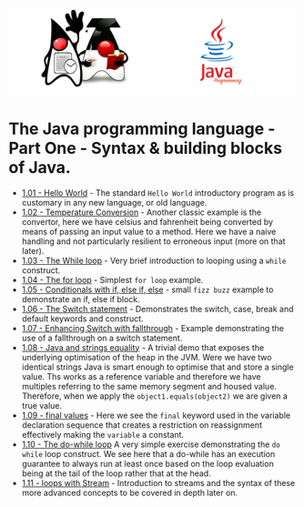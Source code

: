 ![](/assets/javarepologo.png)

# The Java programming language - Part One - Syntax & building blocks of Java.

- [1.01 - Hello World](/src/com/irisida/lang/part01/basics/helloworld/HelloWorld.java) - The standard `Hello World` introductory program as is customary in any new language, or old language.
- [1.02 - Temperature Conversion](/src/com/irisida/lang/part01/basics/tempconvert/TempConvert.java) - Another classic example is the convertor, here we have celsius and fahrenheit being converted by means of passing an input value to a method. Here we have a naive handling and not particularly resilient to erroneous input (more on that later).
- [1.03 - The While loop](/src/com/irisida/lang/part01/basics/whileloop/WhileLoop.java) - Very brief introduction to looping using a `while` construct.
- [1.04 - The for loop](/src/com/irisida/lang/part01/basics/forloop/ForLoop.java) - Simplest `for loop` example.
- [1.05 - Conditionals with if, else if, else](/src/com/irisida/part01/basics/ifelse/IfElse.java) - small `fizz buzz` example to demonstrate an if, else if block.
- [1.06 - The Switch statement](/src/com/irisida/lang/part01/basics/switching/SwitchStatement.java) - Demonstrates the switch, case, break and default keywords and construct.
- [1.07 - Enhancing Switch with fallthrough](/src/com/irisida/lang/part01/basics/fallthrough/FallingThrough.java) - Example demonstrating the use of a fallthrough on a switch statement.
- [1.08 - Java and strings equality](/src/com/irisida/lang/part01/basics/stringsequals/StringsEquals.java) - A trivial demo that exposes the underlying optimisation of the heap in the JVM. Were we have two identical strings Java is smart enough to optimise that and store a single value. Ths works as a reference variable and therefore we have multiples referring to the same memory segment and housed value. Therefore, when we apply the `object1.equals(object2)` we are given a true value.
- [1.09 - final values](/src/com/irisida/lang/part01/basics/finalvariables/FinalVariables.java) - Here we see the `final` keyword used in the variable declaration sequence that creates a restriction on reassignment effectively making the `variable` a constant.
- [1.10 - The do-while loop](/src/com/irisida/lang/part01/basics/dowhile/DoWhile.java)  A very simple exercise demonstrating the `do while` loop construct. We see here that a do-while has an execution guarantee to always run at least once based on the loop evaluation being at the tail of the loop rather that at the head.
- [1.11 - loops with Stream](/src/com/irisida/lang/part01/basics/loopstream/LoopStream.java) - Introduction to streams and the syntax of these more advanced concepts to be covered in depth later on.